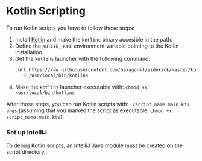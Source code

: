 
# Kotlin Scripting

To run Kotlin scripts you have to follow these steps:

1. Install [Kotlin] and make the `kotlinc` binary accesible in the path.
2. Define the `KOTLIN_HOME` environment variable pointing to the Kotlin installation.
3. Get the `kotlins` launcher with the following command:
   ```bash
   curl https://raw.githubusercontent.com/hexagonkt/sidekick/master/kotlins/kotlins \
     -o /usr/local/bin/kotlins
   ```
4. Make the `kotlins` launcher executable with: `chmod +x /usr/local/bin/kotlins`

After those steps, you can run Kotlin scripts with: `./script_name.main.kts args` (assuming that
you marked the script as executable: `chmod +x script_name.main.kts`).

[Kotlin]: https://kotlinlang.org

### Set up IntelliJ
To debug Kotlin scripts, an IntelliJ Java module must be created on the script directory.
